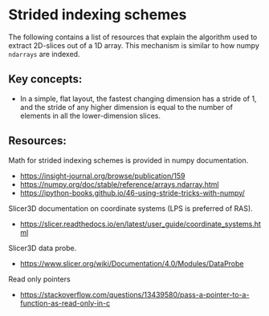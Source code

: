 # Strided indexing schemes

The following contains a list of resources that explain the algorithm used to extract 2D-slices out of a 1D array. This mechanism is similar to how numpy `ndarrays` are indexed.


## Key concepts:

* In a simple, flat layout, the fastest changing dimension has a stride of 1, and the stride of any higher dimension is equal to the number of elements in all the lower-dimension slices. 

## Resources:

Math for strided indexing schemes is provided in numpy documentation.

* <https://insight-journal.org/browse/publication/159>
* <https://numpy.org/doc/stable/reference/arrays.ndarray.html>
* <https://ipython-books.github.io/46-using-stride-tricks-with-numpy/>

Slicer3D documentation on coordinate systems (LPS is preferred of RAS).
* <https://slicer.readthedocs.io/en/latest/user_guide/coordinate_systems.html>

Slicer3D data probe.
* <https://www.slicer.org/wiki/Documentation/4.0/Modules/DataProbe>

Read only pointers
* https://stackoverflow.com/questions/13439580/pass-a-pointer-to-a-function-as-read-only-in-c